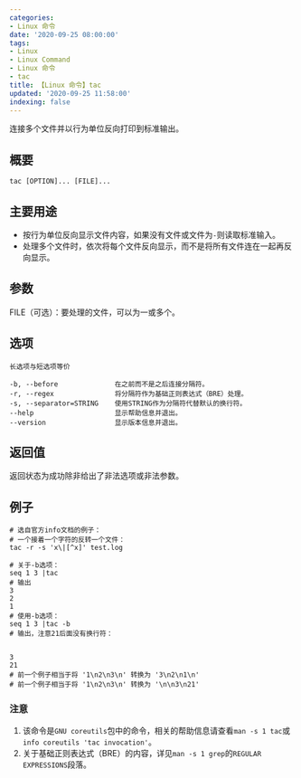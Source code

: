 ```yaml
---
categories:
- Linux 命令
date: '2020-09-25 08:00:00'
tags:
- Linux
- Linux Command
- Linux 命令
- tac
title: 【Linux 命令】tac
updated: '2020-09-25 11:58:00'
indexing: false
---
```


连接多个文件并以行为单位反向打印到标准输出。

## 概要

```shell
tac [OPTION]... [FILE]...
```

## 主要用途

- 按行为单位反向显示文件内容，如果没有文件或文件为`-`则读取标准输入。
- 处理多个文件时，依次将每个文件反向显示，而不是将所有文件连在一起再反向显示。


## 参数

FILE（可选）：要处理的文件，可以为一或多个。

## 选项 

```shell
长选项与短选项等价

-b, --before              在之前而不是之后连接分隔符。
-r, --regex               将分隔符作为基础正则表达式（BRE）处理。
-s, --separator=STRING    使用STRING作为分隔符代替默认的换行符。
--help                    显示帮助信息并退出。
--version                 显示版本信息并退出。
```

## 返回值

返回状态为成功除非给出了非法选项或非法参数。

## 例子 

```shell
# 选自官方info文档的例子：
# 一个接着一个字符的反转一个文件：
tac -r -s 'x\|[^x]' test.log

# 关于-b选项：
seq 1 3 |tac
# 输出
3
2
1
# 使用-b选项：
seq 1 3 |tac -b
# 输出，注意21后面没有换行符：


3
21
# 前一个例子相当于将 '1\n2\n3\n' 转换为 '3\n2\n1\n'
# 前一个例子相当于将 '1\n2\n3\n' 转换为 '\n\n3\n21'
```

### 注意

1. 该命令是`GNU coreutils`包中的命令，相关的帮助信息请查看`man -s 1 tac`或`info coreutils 'tac invocation'`。
2. 关于基础正则表达式（BRE）的内容，详见`man -s 1 grep`的`REGULAR EXPRESSIONS`段落。

<!-- Linux命令行搜索引擎：https://jaywcjlove.github.io/linux-command/ -->
